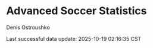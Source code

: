# Advanced Soccer Statistics
Denis Ostroushko

<!-- gfm -->

Last successful data update: 2025-10-19 02:16:35 CST
